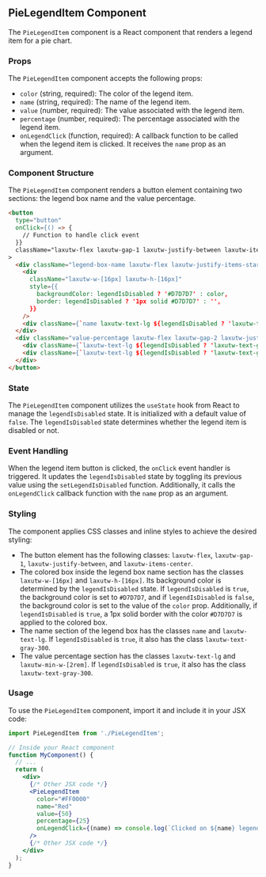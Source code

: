 ## PieLegendItem Component

The `PieLegendItem` component is a React component that renders a legend item for a pie chart.

### Props

The `PieLegendItem` component accepts the following props:

- `color` (string, required): The color of the legend item.
- `name` (string, required): The name of the legend item.
- `value` (number, required): The value associated with the legend item.
- `percentage` (number, required): The percentage associated with the legend item.
- `onLegendClick` (function, required): A callback function to be called when the legend item is clicked. It receives the `name` prop as an argument.

### Component Structure

The `PieLegendItem` component renders a button element containing two sections: the legend box name and the value percentage.

```html
<button
  type="button"
  onClick={() => {
    // Function to handle click event
  }}
  className="laxutw-flex laxutw-gap-1 laxutw-justify-between laxutw-items-center"
>
  <div className="legend-box-name laxutw-flex laxutw-justify-items-start laxutw-items-center laxutw-gap-2 laxutw-flex-1">
    <div
      className="laxutw-w-[16px] laxutw-h-[16px]"
      style={{
        backgroundColor: legendIsDisabled ? '#D7D7D7' : color,
        border: legendIsDisabled ? '1px solid #D7D7D7' : '',
      }}
    />
    <div className={`name laxutw-text-lg ${legendIsDisabled ? 'laxutw-text-gray-300' : ''}`}>{name}</div>
  </div>
  <div className="value-percentage laxutw-flex laxutw-gap-2 laxutw-justify-start laxutw-items-center laxutw-min-w-[2rem] laxutw-flex-1">
    <div className={`laxutw-text-lg ${legendIsDisabled ? 'laxutw-text-gray-300' : ''}`}>{value}</div>
    <div className={`laxutw-text-lg ${legendIsDisabled ? 'laxutw-text-gray-300' : ''}`}>{percentage} %</div>
  </div>
</button>
```


### State

The `PieLegendItem` component utilizes the `useState` hook from React to manage the `legendIsDisabled` state. It is initialized with a default value of `false`. The `legendIsDisabled` state determines whether the legend item is disabled or not.

### Event Handling

When the legend item button is clicked, the `onClick` event handler is triggered. It updates the `legendIsDisabled` state by toggling its previous value using the `setLegendIsDisabled` function. Additionally, it calls the `onLegendClick` callback function with the `name` prop as an argument.

### Styling

The component applies CSS classes and inline styles to achieve the desired styling:

- The button element has the following classes: `laxutw-flex`, `laxutw-gap-1`, `laxutw-justify-between`, and `laxutw-items-center`.
- The colored box inside the legend box name section has the classes `laxutw-w-[16px]` and `laxutw-h-[16px]`. Its background color is determined by the `legendIsDisabled` state. If `legendIsDisabled` is `true`, the background color is set to `#D7D7D7`, and if `legendIsDisabled` is `false`, the background color is set to the value of the `color` prop. Additionally, if `legendIsDisabled` is `true`, a 1px solid border with the color `#D7D7D7` is applied to the colored box.
- The name section of the legend box has the classes `name` and `laxutw-text-lg`. If `legendIsDisabled` is `true`, it also has the class `laxutw-text-gray-300`.
- The value percentage section has the classes `laxutw-text-lg` and `laxutw-min-w-[2rem]`. If `legendIsDisabled` is `true`, it also has the class `laxutw-text-gray-300`.

### Usage

To use the `PieLegendItem` component, import it and include it in your JSX code:

```jsx
import PieLegendItem from './PieLegendItem';

// Inside your React component
function MyComponent() {
  // ...
  return (
    <div>
      {/* Other JSX code */}
      <PieLegendItem
        color="#FF0000"
        name="Red"
        value={50}
        percentage={25}
        onLegendClick={(name) => console.log(`Clicked on ${name} legend item`)}
      />
      {/* Other JSX code */}
    </div>
  );
}